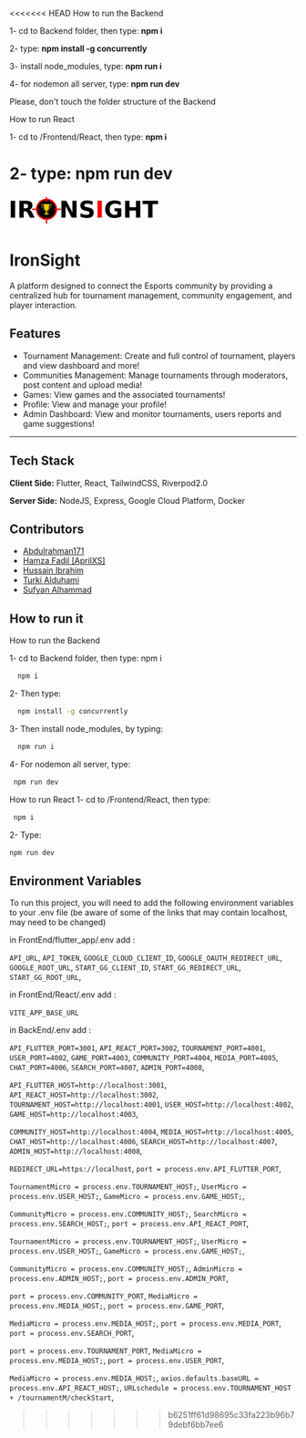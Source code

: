 <<<<<<< HEAD
How to run the Backend

1- cd to Backend folder, then type: **npm i**

2- type: **npm install -g concurrently**

3- install node_modules, type: **npm run i**

4- for nodemon all server, type: **npm run dev**

Please, don't touch the folder structure of the Backend

How to run React

1- cd to /Frontend/React, then type: **npm i**

2- type: **npm run dev**
=======

![Logo](https://github.com/AlshehriAbdullah1/IronSight_Project/blob/main/IronSight%20Logo.png?raw=true)
# IronSight 

A  platform designed to connect the Esports community by providing a centralized hub for tournament
management, community engagement, and player interaction.



## Features

- Tournament Management: Create and full control of tournament, players and view dashboard and more!
- Communities Management: Manage tournaments through moderators, post content and upload media!
- Games: View games and the associated tournaments!
- Profile: View and manage your profile!
- Admin Dashboard: View and monitor tournaments, users reports and game suggestions!
------------------------------------------------------------------------------------------------
## Tech Stack

**Client Side:** Flutter, React, TailwindCSS, Riverpod2.0

**Server Side:** NodeJS, Express, Google Cloud Platform, Docker


## Contributors 

 - [Abdulrahman171](https://github.com/Abdulrahman171)
 - [ Hamza Fadil [AprilXS]](https://github.com/AprilXS)
 - [ Hussain Ibrahim ](https://github.com/almakrami)
 - [ Turki Alduhami ](https://github.com/oTariko)
 - [  Sufyan Alhammad  ](https://github.com/sofianmh)


## How to run it

How to run the Backend

1- cd to Backend folder, then type: npm i
```bash
  npm i
```

2- Then type:
```bash
  npm install -g concurrently
```
3- Then install node_modules, by typing:
```bash
  npm run i
```
4- For nodemon all server, type: 
```bash
 npm run dev
```


How to run React
1- cd to /Frontend/React, then type:
```bash
 npm i
```
2- Type: 
```bash
npm run dev
```
## Environment Variables

To run this project, you will need to add the following environment variables to your .env file
(be aware of some of the links that may contain localhost, may need to be changed)

in FrontEnd/flutter_app/.env add : 

`API_URL`,
`API_TOKEN`,
`GOOGLE_CLOUD_CLIENT_ID`,
`GOOGLE_OAUTH_REDIRECT_URL`,
`GOOGLE_ROOT_URL`,
`START_GG_CLIENT_ID`,
`START_GG_REDIRECT_URL`,
`START_GG_ROOT_URL`,



in FrontEnd/React/.env add : 

`VITE_APP_BASE_URL`


in BackEnd/.env add : 

`API_FLUTTER_PORT=3001`,
`API_REACT_PORT=3002`,
`TOURNAMENT_PORT=4001`,
`USER_PORT=4002`,
`GAME_PORT=4003`,
`COMMUNITY_PORT=4004`,
`MEDIA_PORT=4005`,
`CHAT_PORT=4006`,
`SEARCH_PORT=4007`,
`ADMIN_PORT=4008`,

`API_FLUTTER_HOST=http://localhost:3001`,
`API_REACT_HOST=http://localhost:3002`,
`TOURNAMENT_HOST=http://localhost:4001`,
`USER_HOST=http://localhost:4002`,
`GAME_HOST=http://localhost:4003`,

`COMMUNITY_HOST=http://localhost:4004`,
`MEDIA_HOST=http://localhost:4005`,
`CHAT_HOST=http://localhost:4006`,
`SEARCH_HOST=http://localhost:4007`,
`ADMIN_HOST=http://localhost:4008`,

`REDIRECT_URL=https://localhost`,
`port = process.env.API_FLUTTER_PORT`,

`TournamentMicro = process.env.TOURNAMENT_HOST;`,
`UserMicro = process.env.USER_HOST;`,
`GameMicro = process.env.GAME_HOST;`,

`CommunityMicro = process.env.COMMUNITY_HOST;`,
`SearchMicro = process.env.SEARCH_HOST;`,
`port = process.env.API_REACT_PORT`,

`TournamentMicro = process.env.TOURNAMENT_HOST;`,
`UserMicro = process.env.USER_HOST;`,
`GameMicro = process.env.GAME_HOST;`,

`CommunityMicro = process.env.COMMUNITY_HOST;`,
`AdminMicro = process.env.ADMIN_HOST;`,
`port = process.env.ADMIN_PORT`,

`port = process.env.COMMUNITY_PORT`,
`MediaMicro = process.env.MEDIA_HOST;`,
`port = process.env.GAME_PORT`,

`MediaMicro = process.env.MEDIA_HOST;`,
`port = process.env.MEDIA_PORT`,
`port = process.env.SEARCH_PORT`,

`port = process.env.TOURNAMENT_PORT`,
`MediaMicro = process.env.MEDIA_HOST;`,
`port = process.env.USER_PORT`,

`MediaMicro = process.env.MEDIA_HOST;`,
`axios.defaults.baseURL = process.env.API_REACT_HOST;`,
`URLschedule = process.env.TOURNAMENT_HOST + /tournamentM/checkStart`,
>>>>>>> b6251ff61d98695c33fa223b96b79debf6bb7ee6
